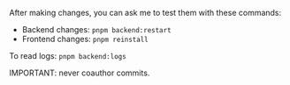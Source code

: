After making changes, you can ask me to test them with these commands:
- Backend changes: `pnpm backend:restart`
- Frontend changes: `pnpm reinstall`

To read logs: `pnpm backend:logs`

IMPORTANT: never coauthor commits.